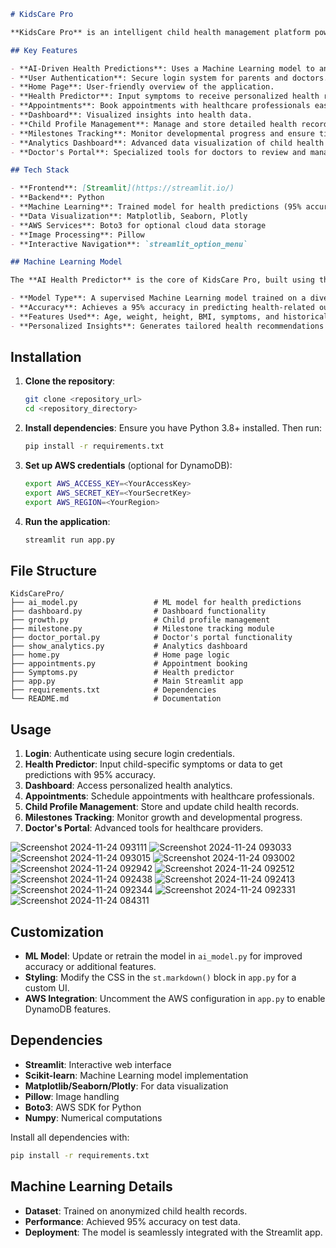 ```markdown
# KidsCare Pro

**KidsCare Pro** is an intelligent child health management platform powered by a Machine Learning model with 95% accuracy. It provides parents and doctors with reliable health predictions, tracks developmental milestones, and offers actionable insights to enhance child healthcare.

## Key Features

- **AI-Driven Health Predictions**: Uses a Machine Learning model to analyze health data and provide insights with 95% accuracy.
- **User Authentication**: Secure login system for parents and doctors.
- **Home Page**: User-friendly overview of the application.
- **Health Predictor**: Input symptoms to receive personalized health recommendations.
- **Appointments**: Book appointments with healthcare professionals easily.
- **Dashboard**: Visualized insights into health data.
- **Child Profile Management**: Manage and store detailed health records.
- **Milestones Tracking**: Monitor developmental progress and ensure timely intervention.
- **Analytics Dashboard**: Advanced data visualization of child health metrics.
- **Doctor's Portal**: Specialized tools for doctors to review and manage child health profiles.

## Tech Stack

- **Frontend**: [Streamlit](https://streamlit.io/)
- **Backend**: Python
- **Machine Learning**: Trained model for health predictions (95% accuracy)
- **Data Visualization**: Matplotlib, Seaborn, Plotly
- **AWS Services**: Boto3 for optional cloud data storage
- **Image Processing**: Pillow
- **Interactive Navigation**: `streamlit_option_menu`

## Machine Learning Model

The **AI Health Predictor** is the core of KidsCare Pro, built using the following techniques:

- **Model Type**: A supervised Machine Learning model trained on a diverse dataset of child health records.
- **Accuracy**: Achieves a 95% accuracy in predicting health-related outcomes.
- **Features Used**: Age, weight, height, BMI, symptoms, and historical health data.
- **Personalized Insights**: Generates tailored health recommendations based on input data.
```
## Installation

1. **Clone the repository**:
   ```bash
   git clone <repository_url>
   cd <repository_directory>


2. **Install dependencies**:
   Ensure you have Python 3.8+ installed. Then run:
   ```bash
   pip install -r requirements.txt
   ```

3. **Set up AWS credentials** (optional for DynamoDB):
   ```bash
   export AWS_ACCESS_KEY=<YourAccessKey>
   export AWS_SECRET_KEY=<YourSecretKey>
   export AWS_REGION=<YourRegion>
   ```

4. **Run the application**:
   ```bash
   streamlit run app.py
   ```

## File Structure

```
KidsCarePro/
├── ai_model.py                 # ML model for health predictions
├── dashboard.py                # Dashboard functionality
├── growth.py                   # Child profile management
├── milestone.py                # Milestone tracking module
├── doctor_portal.py            # Doctor's portal functionality
├── show_analytics.py           # Analytics dashboard
├── home.py                     # Home page logic
├── appointments.py             # Appointment booking
├── Symptoms.py                 # Health predictor
├── app.py                      # Main Streamlit app
├── requirements.txt            # Dependencies
└── README.md                   # Documentation
```

## Usage

1. **Login**: Authenticate using secure login credentials.
2. **Health Predictor**: Input child-specific symptoms or data to get predictions with 95% accuracy.
3. **Dashboard**: Access personalized health analytics.
4. **Appointments**: Schedule appointments with healthcare professionals.
5. **Child Profile Management**: Store and update child health records.
6. **Milestones Tracking**: Monitor growth and developmental progress.
7. **Doctor's Portal**: Advanced tools for healthcare providers.

![Screenshot 2024-11-24 093111](https://github.com/user-attachments/assets/07eaf58d-9c88-47e0-92ea-10ee51afe170)
![Screenshot 2024-11-24 093033](https://github.com/user-attachments/assets/c48cc32c-8c23-4fdf-9d59-fb10b2cc749f)
![Screenshot 2024-11-24 093015](https://github.com/user-attachments/assets/af10ebad-7733-4747-b313-92f57c56f333)
![Screenshot 2024-11-24 093002](https://github.com/user-attachments/assets/f252d992-0985-41dc-a272-dcf8d3c279d4)
![Screenshot 2024-11-24 092942](https://github.com/user-attachments/assets/4b1353dd-0bb4-463e-8784-7de13712738c)
![Screenshot 2024-11-24 092512](https://github.com/user-attachments/assets/4b6dafef-e9dc-4ed7-bc55-b4bb4b9855be)
![Screenshot 2024-11-24 092438](https://github.com/user-attachments/assets/ead1ec52-c1b5-4bd5-af72-fff749232613)
![Screenshot 2024-11-24 092413](https://github.com/user-attachments/assets/d494135a-bf64-4787-99f4-f705ca6e547c)
![Screenshot 2024-11-24 092344](https://github.com/user-attachments/assets/3df819b0-b3a7-48ca-9640-f4e431b8998b)
![Screenshot 2024-11-24 092331](https://github.com/user-attachments/assets/d4ebcd36-8031-4827-a4c2-63903e0bdcdb)
![Screenshot 2024-11-24 084311](https://github.com/user-attachments/assets/5c349c54-a7e1-420f-9ba8-bfc50b1dea4c)



## Customization

- **ML Model**: Update or retrain the model in `ai_model.py` for improved accuracy or additional features.
- **Styling**: Modify the CSS in the `st.markdown()` block in `app.py` for a custom UI.
- **AWS Integration**: Uncomment the AWS configuration in `app.py` to enable DynamoDB features.

## Dependencies

- **Streamlit**: Interactive web interface
- **Scikit-learn**: Machine Learning model implementation
- **Matplotlib/Seaborn/Plotly**: For data visualization
- **Pillow**: Image handling
- **Boto3**: AWS SDK for Python
- **Numpy**: Numerical computations

Install all dependencies with:
```bash
pip install -r requirements.txt
```

## Machine Learning Details

- **Dataset**: Trained on anonymized child health records.
- **Performance**: Achieved 95% accuracy on test data.
- **Deployment**: The model is seamlessly integrated with the Streamlit app.
